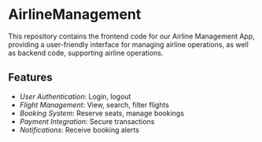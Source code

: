 # AirlineManagement
This repository contains the frontend code for our Airline Management App, providing a user-friendly interface for managing airline operations, as well as backend code, supporting airline operations.

## Features

- *User Authentication*: Login, logout
- *Flight Management*: View, search, filter flights
- *Booking System*: Reserve seats, manage bookings
- *Payment Integration*: Secure transactions
- *Notifications*: Receive booking alerts